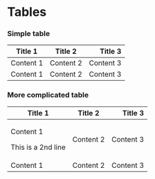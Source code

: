 # Tables

### Simple table

| Title 1   |  Title 2  |   Title 3 |
| --------- | :-------: | --------: |
| Content 1 | Content 2 | Content 3 |
| Content 1 | Content 2 | Content 3 |

### More complicated table

| Title 1                                   |  Title 2  |   Title 3 |
| ----------------------------------------- | :-------: | --------: |
| <p>Content 1</p><p>This is a 2nd line</p> | Content 2 | Content 3 |
| Content 1                                 | Content 2 | Content 3 |
